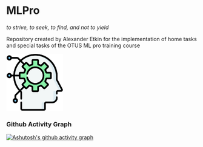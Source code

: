 # MLPro
<i>to strive, to seek, to find, and not to yield</i>
<p align="left">
Repository created by Alexander Etkin for the implementation of home tasks and special tasks of the OTUS ML pro training course
</p>
<p align="left">
    <img src="src/img.png" height="150">
</p>



<h3 align="left">Github Activity Graph</h3>

[![Ashutosh's github activity graph](https://github-readme-activity-graph.vercel.app/graph?username=totkin&theme=dracula)](https://github.com/totkin/github-readme-activity-graph)